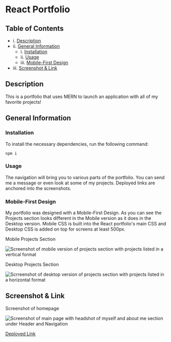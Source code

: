 # React Portfolio

  ## Table of Contents
  
  - i. [Description](#description)
  - ii. [General Information](#general-information)
    - i. [Installation](#installation)
    - ii. [Usage](#usage)
    - iii. [Mobile-First Design](#mobile-first-design)
  - iii. [Screenshot & Link](#screenshot-&-link)

  ## Description
  
  This is a portfolio that uses MERN to launch an application with all of my favorite projects!

  ## General Information
  
  ### Installation
  
  To install the necessary dependencies, run the following command:
  
  ```npm i```

  ### Usage 
  
  The navigation will bring you to various parts of the portfolio. You can send me a message or even look at some of my projects. Deployed links are anchored into the screenshots. 
  
  ### Mobile-First Design
  
  My portfolio was designed with a Mobile-First Design. As you can see the Projects section looks different in the Mobile version as it does in the Desktop version. Mobile CSS is built into the React portfolio's main CSS and Desktop CSS is added on top for screens at least 500px. 

 Mobile Projects Section
 
 ![Screenshot of mobile version of projects section with projects listed in a vertical format]()
 
 Desktop Projects Section
 
 ![Scrreenshot of desktop version of projects section with projects listed in a horizontal format](/src/assets/images/desktop-project-section.png)
  
## Screenshot & Link

Screenshot of homepage

![Screenshot of main page with headshot of myself and about me section under Header and Navigation](/src/assets/images/homepage-screenshot.png)

[Deployed Link](https://dltorrise.github.io/React-Portfolio/)
  

